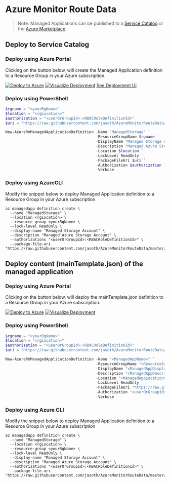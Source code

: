 # Azure Monitor Route Data

>Note: Managed Applications can be published to a [Service Catalog](https://docs.microsoft.com/en-us/azure/managed-applications/publish-service-catalog-app) or the [Azure Marketplace](https://docs.microsoft.com/en-us/azure/managed-applications/publish-marketplace-app).

## Deploy to Service Catalog

### Deploy using Azure Portal

Clicking on the button below, will create the Managed Application definition to a Resource Group in your Azure subscription.

[![Deploy to Azure](http://azuredeploy.net/deploybutton.png)](https://portal.azure.com/#create/Microsoft.Template/uri/https%3A%2F%2Fraw.githubusercontent.com%2Fjasoth%2FAzureMonitorRouteData%2Fmaster%2Fazuredeploy.json) [![Visualize Deployment](http://armviz.io/visualizebutton.png)](http://armviz.io/#/?load=https%3A%2F%2Fraw.githubusercontent.com%2Fjasoth%2FAzureMonitorRouteData%2Fmaster%2Fazuredeploy.json) [See Deployment UI](https://portal.azure.com/#blade/Microsoft_Azure_Compute/CreateMultiVmWizardBlade/internal_bladeCallId/anything/internal_bladeCallerParams/{"initialData":{},"providerConfig":{"createUiDefinition":"https%3A%2F%2Fraw.githubusercontent.com%2Fjasoth%2FAzureMonitorRouteData%2Fmaster%2Fsrc%2FcreateUiDefinition.json"}})

### Deploy using PowerShell

````powershell
$rgname = "<yourRgName>"
$location = "<rgLocation>"
$authorization = "<userOrGroupId>:<RBACRoleDefinitionId>"
$uri = "https://raw.githubusercontent.com/jasoth/AzureMonitorRouteData/master/build/ManagedApplication.zip"

New-AzureRmManagedApplicationDefinition -Name "ManagedStorage" `
                                        -ResourceGroupName $rgname `
                                        -DisplayName "Managed Storage Account" `
                                        -Description "Managed Azure Storage Account" `
                                        -Location $location `
                                        -LockLevel ReadOnly `
                                        -PackageFileUri $uri `
                                        -Authorization $authorization `
                                        -Verbose
````

### Deploy using AzureCLI

Modify the snippet below to deploy Managed Application definition to a Resource Group in your Azure subscription

````azureCLI
az managedapp definition create \
  --name "ManagedStorage" \
  --location <rgLocation> \
  --resource-group <yourRgName> \
  --lock-level ReadOnly \
  --display-name "Managed Storage Account" \
  --description "Managed Azure Storage Account" \
  --authorizations "<userOrGroupId>:<RBACRoleDefinitionId>" \
  --package-file-uri "https://raw.githubusercontent.com/jasoth/AzureMonitorRouteData/master/build/ManagedApplication.zip"
````

## Deploy content (mainTemplate.json) of the managed application

### Deploy using Azure Portal

Clicking on the button below, will deploy the mainTemplate.json definition to a Resource Group in your Azure subscription.

[![Deploy to Azure](http://azuredeploy.net/deploybutton.png)](https://portal.azure.com/#create/Microsoft.Template/uri/https%3A%2F%2Fraw.githubusercontent.com%2Fjasoth%2FAzureMonitorRouteData%2Fmaster%2Fsrc%2FmainTemplate.json) [![Visualize Deployment](http://armviz.io/visualizebutton.png)](http://armviz.io/#/?load=https%3A%2F%2Fraw.githubusercontent.com%2Fjasoth%2FAzureMonitorRouteData%2Fmaster%2Fsrc%2FmainTemplate.json)

### Deploy using PowerShell

```powershell
$rgname = "<yourRgName>"
$location = "<rgLocation>"
$authorization = "<userOrGroupId>:<RBACRoleDefinitionId>"
$uri = "https://raw.githubusercontent.com/jasoth/AzureMonitorRouteData/master/build/ManagedApplication.zip"

New-AzureRmManagedApplicationDefinition -Name "<ManagedAppName>" `
                                        -ResourceGroupName "<ResourceGroupName>" `
                                        -DisplayName "<ManagedAppDisplayName>" `
                                        -Description "<ManagedAppDescription>" `
                                        -Location "<ManagedAppLocation>" `
                                        -LockLevel ReadOnly `
                                        -PackageFileUri "https://raw.githubusercontent.com/jasoth/AzureMonitorRouteData/master/build/ManagedApplication.zip" `
                                        -Authorization "<userOrGroupId>:<RBACRoleDefinitionId>" `
                                        -Verbose
```

### Deploy using Azure CLI

Modify the snippet below to deploy Managed Application definition to a Resource Group in your Azure subscription

```
az managedapp definition create \
  --name "ManagedStorage" \
  --location <rgLocation> \
  --resource-group <yourRgName> \
  --lock-level ReadOnly \
  --display-name "Managed Storage Account" \
  --description "Managed Azure Storage Account" \
  --authorizations "<userOrGroupId>:<RBACRoleDefinitionId>" \
  --package-file-uri "https://raw.githubusercontent.com/jasoth/AzureMonitorRouteData/master/build/ManagedApplication.zip"
```